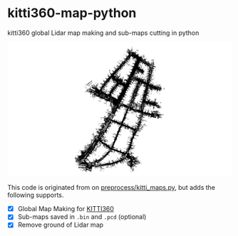 # kitti360-map-python
kitti360 global Lidar map making and sub-maps cutting in python

![image](https://github.com/Zhaozhpe/kitti360-global-map-python/blob/master/IMG/result.png "Sequence 00")

This code is originated from on [preprocess/kitti_maps.py](https://github.com/cattaneod/CMRNet/blob/master/preprocess/kitti_maps.py), but adds the following supports.
- [x] Global Map Making for [KITTI360](https://www.cvlibs.net/datasets/kitti-360/)
- [x] Sub-maps saved in `.bin` and `.pcd` (optional)
- [x] Remove ground of Lidar map
